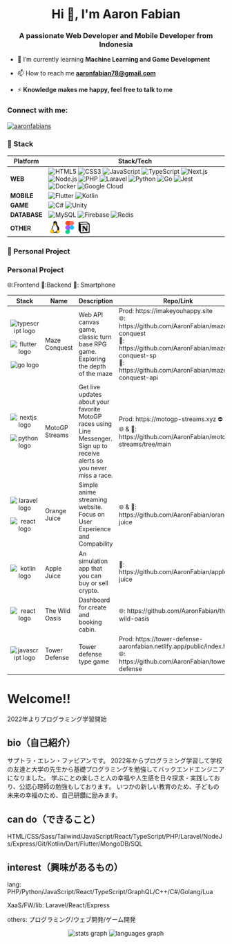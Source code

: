 <h1 align="center">Hi 👋, I'm Aaron Fabian</h1>
<h3 align="center">A passionate Web Developer and Mobile Developer from Indonesia</h3>
<!-- <img align="right" alt="coding" height="200" src="https://media4.giphy.com/media/v1.Y2lkPTc5MGI3NjExc25sdmkyZ3IxeDNtb2ltYXVpaDNldXZ0NzlpZnM0Y2dlNWZmamJieCZlcD12MV9pbnRlcm5hbF9naWZfYnlfaWQmY3Q9Zw/8cErQiEscUGu1t3cXi/giphy.gif"> -->
<!-- <img align="right" alt="coding" width="400" src="https://media4.giphy.com/media/v1.Y2lkPTc5MGI3NjExMDk3ZTlzNzRmcWdhOTdtN3N3Zmxmemk2MDg0ZGNkeTZ2N3FueDFwayZlcD12MV9pbnRlcm5hbF9naWZfYnlfaWQmY3Q9Zw/5qcnRWFWfZyXC/giphy.gif"> -->

- 🌱 I’m currently learning **Machine Learning and Game Development**

- 📫 How to reach me **aaronfabian78@gmail.com**
  
- ⚡ **Knowledge makes me happy, feel free to talk to me**

<h3 align="left">Connect with me:</h3>
<p align="left">
<a href="https://instagram.com/aaronfabians" target="blank"><img align="center" src="https://raw.githubusercontent.com/rahuldkjain/github-profile-readme-generator/master/src/images/icons/Social/instagram.svg" alt="aaronfabians" height="30" width="40" /></a>
</p>

### 🧰 Stack

| Platform | Stack/Tech |
|----------|------------|
| **WEB** | <img src="https://cdn.jsdelivr.net/gh/devicons/devicon/icons/html5/html5-original.svg" height="30" width="30" alt="HTML5" /> <img src="https://cdn.jsdelivr.net/gh/devicons/devicon/icons/css3/css3-original.svg" height="30" width="30" alt="CSS3" /> <img src="https://cdn.jsdelivr.net/gh/devicons/devicon/icons/javascript/javascript-original.svg" height="30" width="30" alt="JavaScript" /> <img src="https://cdn.jsdelivr.net/gh/devicons/devicon/icons/typescript/typescript-original.svg" height="30" width="30" alt="TypeScript" /> <img src="https://cdn.jsdelivr.net/gh/devicons/devicon/icons/nextjs/nextjs-original.svg" height="30" width="30" alt="Next.js" /> <img src="https://cdn.jsdelivr.net/gh/devicons/devicon/icons/nodejs/nodejs-original.svg" height="30" width="30" alt="Node.js" /> <img src="https://cdn.jsdelivr.net/gh/devicons/devicon/icons/php/php-original.svg" height="30" width="30" alt="PHP" /> <img src="https://cdn.jsdelivr.net/gh/devicons/devicon/icons/laravel/laravel-original.svg" height="30" width="30" alt="Laravel" /> <img src="https://cdn.jsdelivr.net/gh/devicons/devicon/icons/python/python-original.svg" height="30" width="30" alt="Python" /> <img src="https://cdn.jsdelivr.net/gh/devicons/devicon/icons/go/go-original.svg" height="30" width="30" alt="Go" /> <img src="https://www.vectorlogo.zone/logos/jestjsio/jestjsio-icon.svg" height="30" width="30" alt="Jest" /> <img src="https://cdn.jsdelivr.net/gh/devicons/devicon/icons/docker/docker-original.svg" height="30" width="30" alt="Docker" /> <img src="https://www.vectorlogo.zone/logos/google_cloud/google_cloud-icon.svg" height="30" width="30" alt="Google Cloud" /> |
| **MOBILE** | <img src="https://cdn.jsdelivr.net/gh/devicons/devicon/icons/flutter/flutter-original.svg" height="30" width="30" alt="Flutter" /> <img src="https://cdn.jsdelivr.net/gh/devicons/devicon/icons/kotlin/kotlin-original.svg" height="30" width="30" alt="Kotlin" /> |
| **GAME** | <img src="https://cdn.jsdelivr.net/gh/devicons/devicon/icons/csharp/csharp-original.svg" height="30" width="30" alt="C#" /> <img src="https://cdn.jsdelivr.net/gh/devicons/devicon/icons/unity/unity-original.svg" height="30" width="30" alt="Unity" /> |
| **DATABASE** | <img src="https://cdn.jsdelivr.net/gh/devicons/devicon/icons/mysql/mysql-original.svg" height="30" width="30" alt="MySQL" /> <img src="https://cdn.jsdelivr.net/gh/devicons/devicon/icons/firebase/firebase-original.svg" height="30" width="30" alt="Firebase" /> <img src="https://cdn.jsdelivr.net/gh/devicons/devicon/icons/redis/redis-original.svg" height="30" width="30" alt="Redis" /> |
| **OTHER** | <img src="https://raw.githubusercontent.com/devicons/devicon/master/icons/linux/linux-original.svg" height="30" width="30" alt="Linux" /> <img src="https://raw.githubusercontent.com/devicons/devicon/master/icons/figma/figma-original.svg" height="30" width="30" alt="Figma" /> <img src="https://raw.githubusercontent.com/devicons/devicon/master/icons/notion/notion-original.svg" height="30" width="30" alt="Notion" /> |

### 📁 Personal Project
<h3 align="left">Personal Project </h3>
<p>🌐:Frontend 📡:Backend 📱: Smartphone</p>
<table>
  <thead>
    <tr>
      <th>
        Stack
      </th>
      <th>
        Name
      </th>
      <th>
        Description
      </th>
      <th>
        Repo/Link
      </th>
    </tr>
  </thead>
  <tbody>
    <tr>
      <td>
        <p align="center">
          <img src="https://cdn.jsdelivr.net/gh/devicons/devicon/icons/typescript/typescript-original.svg" height="30" alt="typescript logo"  />
        </p>
        <p align="center">
          <img src="https://cdn.jsdelivr.net/gh/devicons/devicon/icons/flutter/flutter-original.svg" height="30" alt="flutter logo"  />
        </p>
        <p align="center">
          <img src="https://cdn.jsdelivr.net/gh/devicons/devicon/icons/go/go-original.svg" height="30" alt="go logo"  />
        </p>
      </td>
      <td>
        Maze Conquest
      </td>
      <td>
        Web API canvas game, classic turn base RPG game. Exploring the depth of the maze 
      </td>
      <td>
        Prod: https://imakeyouhappy.site <br>
        🌐: https://github.com/AaronFabian/maze-conquest <br>
        📱: https://github.com/AaronFabian/maze-conquest-sp <br>
        📡: https://github.com/AaronFabian/maze-conquest-api
      </td>
    </tr>
    <tr>
      <td>
        <p align="center">
          <img src="https://cdn.jsdelivr.net/gh/devicons/devicon/icons/nextjs/nextjs-original.svg" height="30" alt="nextjs logo"  />
        </p>
        <p align="center">
          <img src="https://cdn.jsdelivr.net/gh/devicons/devicon/icons/python/python-original.svg" height="30" alt="python logo"  />
        </p>
      </td>
      <td>
        MotoGP Streams
      </td>
      <td>
        Get live updates about your favorite MotoGP races using Line Messenger. Sign up to receive alerts so you never miss a race.
      </td>
      <td>
        Prod: https://motogp-streams.xyz ⛔ <br>
        🌐 & 📡: https://github.com/AaronFabian/motogp-streams/tree/main 
      </td>
    </tr>
    <tr>
      <td>
        <p align="center">
          <img src="https://cdn.jsdelivr.net/gh/devicons/devicon/icons/laravel/laravel-original.svg" height="30" alt="laravel logo"  />
        </p>
        <p align="center">
          <img src="https://cdn.jsdelivr.net/gh/devicons/devicon/icons/react/react-original.svg" height="30" alt="react logo"  />
        </p>
      </td>
      <td>
        Orange Juice
      </td>
      <td>
        Simple anime streaming website. Focus on User Experience and Compability
      </td>
      <td>
        🌐 & 📡: https://github.com/AaronFabian/orange-juice 
      </td>
    </tr>
    <tr>
      <td>
        <p align="center">
          <img src="https://cdn.jsdelivr.net/gh/devicons/devicon/icons/kotlin/kotlin-original.svg" height="30" alt="kotlin logo"  />
        </p>
      </td>
      <td>
        Apple Juice
      </td>
      <td>
        An simulation app that you can buy or sell crypto.
      </td>
      <td>
        📱: https://github.com/AaronFabian/apple-juice
      </td>
    </tr>
    <tr>
      <td>
        <p align="center">
          <img src="https://cdn.jsdelivr.net/gh/devicons/devicon/icons/react/react-original.svg" height="30" alt="react logo"  />
        </p>
      </td>
      <td>
        The Wild Oasis
      </td>
      <td>
        Dashboard for create and booking cabin.
      </td>
      <td>
        🌐: https://github.com/AaronFabian/the-wild-oasis
      </td>
    </tr>
    <tr>
      <td>
        <p align="center">
          <img src="https://cdn.jsdelivr.net/gh/devicons/devicon/icons/javascript/javascript-original.svg" height="30" alt="javascript logo"  />
        </p>
      </td>
      <td>
        Tower Defense
      </td>
      <td>
        Tower defense type game
      </td>
      <td>
        Prod: https://tower-defense-aaronfabian.netlify.app/public/index.html <br>
        🌐: https://github.com/AaronFabian/tower-defense 
      </td>
    </tr>
    </tbody>
</table>


# Welcome!!


2022年よりプログラミング学習開始

## bio（自己紹介）
サプトラ・エレン・ファビアンです。
2022年からプログラミング学習して学校の友達と大学の先生から基礎プログラミングを勉強してバックエンドエンジニアになりました。
学ぶことの楽しさと人の幸福や人生感を日々探求・実践しており、公認心理師の勉強もしております。
いつかの新しい教育のため、子どもの未来の幸福のため、自己研鑽に励みます。

## can do（できること）
HTML/CSS/Sass/Tailwind/JavaScript/React/TypeScript/PHP/Laravel/NodeJs/Express/Git/Kotlin/Dart/Flutter/MongoDB/SQL

## interest（興味があるもの）
lang:
PHP/Python/JavaScript/React/TypeScript/GraphQL/C++/C#/Golang/Lua

XaaS/FW/lib:
Laravel/React/Express

others:
プログラミング/ウェブ開発/ゲーム開発

<!-- 
<p>&nbsp;<img align="left" src="https://github-readme-stats.vercel.app/api?username=aaronfabian&show_icons=true&locale=en&theme=tokyonight" alt="aaronfabian" /></p>

<p><img align="center" src="https://github-readme-stats.vercel.app/api/top-langs?username=aaronfabian&show_icons=true&locale=en&layout=compact&theme=tokyonight" alt="aaronfabian" /></p>

<p><img align="center" src="https://github-readme-streak-stats.herokuapp.com/?user=aaronfabian&theme=tokyonight" alt="aaronfabian" /></p>
-->

<div align="center">
  <img src="https://github-readme-stats.vercel.app/api?username=aaronfabian&hide_title=false&hide_rank=false&show_icons=true&include_all_commits=true&count_private=true&disable_animations=false&theme=dracula&locale=en&hide_border=false" height="150" alt="stats graph"  />
  <img src="https://github-readme-stats.vercel.app/api/top-langs?username=aaronfabian&locale=en&hide_title=false&layout=compact&card_width=320&langs_count=5&theme=dracula&hide_border=false" height="150" alt="languages graph"  />
</div>


